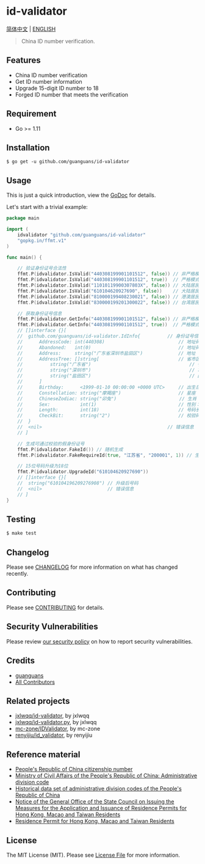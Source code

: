 # id-validator

[简体中文](README.md) | [ENGLISH](README-EN.md)

> China ID number verification.

## Features

* China ID number verification
* Get ID number information
* Upgrade 15-digit ID number to 18
* Forged ID number that meets the verification

## Requirement

* Go >= 1.11

## Installation

``` shell script
$ go get -u github.com/guanguans/id-validator
```

## Usage

This is just a quick introduction, view the [GoDoc](https://godoc.org/github.com/guanguans/id-validator) for details.

Let's start with a trivial example:

``` go
package main

import (
	idvalidator "github.com/guanguans/id-validator"
	"gopkg.in/ffmt.v1"
)

func main() {

	// 验证身份证号合法性
	ffmt.P(idvalidator.IsValid("440308199901101512", false)) // 非严格模式验证大陆居民身份证18位
	ffmt.P(idvalidator.IsValid("440308199901101512", true))  // 严格模式验证大陆居民身份证18位
	ffmt.P(idvalidator.IsValid("11010119900307803X", false)) // 大陆居民身份证末位是X18位
	ffmt.P(idvalidator.IsValid("610104620927690", false))    // 大陆居民身份证15位
	ffmt.P(idvalidator.IsValid("810000199408230021", false)) // 港澳居民居住证18位
	ffmt.P(idvalidator.IsValid("830000199201300022", false)) // 台湾居民居住证18位

	// 获取身份证号信息
	ffmt.P(idvalidator.GetInfo("440308199901101512", false)) // 非严格模式获取身份证号信息
	ffmt.P(idvalidator.GetInfo("440308199901101512", true))  // 严格模式获取身份证号信息
	// []interface {}[
	// 	github.com/guanguans/id-validator.IdInfo{          // 身份证号信息
	// 		AddressCode: int(440308)                           // 地址码
	// 		Abandoned:   int(0)                                // 地址码是否废弃：1为废弃的，0为正在使用的
	// 		Address:     string("广东省深圳市盐田区")             // 地址
	// 		AddressTree: []string[                             // 省市区三级列表
	//			string("广东省")                                    // 省
	//			string("深圳市")                                    // 市
	//			string("盐田区")                                    // 区
	//		]
	// 		Birthday:      <1999-01-10 00:00:00 +0000 UTC>     // 出生日期
	// 		Constellation: string("摩羯座")                     // 星座
	// 		ChineseZodiac: string("卯兔")                       // 生肖
	// 		Sex:           int(1)                              // 性别：1为男性，0为女性
	// 		Length:        int(18)                             // 号码长度
	// 		CheckBit:      string("2")                         // 校验码
	// 	}
	// 	<nil>                                              // 错误信息
	// ]

	// 生成可通过校验的假身份证号
	ffmt.P(idvalidator.FakeId()) // 随机生成
	ffmt.P(idvalidator.FakeRequireId(true, "江苏省", "200001", 1)) // 生成出生于2000年1月江苏省的男性居民身份证

	// 15位号码升级为18位
	ffmt.P(idvalidator.UpgradeId("610104620927690"))
	// []interface {}[
	// 	string("610104196209276908") // 升级后号码
	// 	<nil>                        // 错误信息
	// ]
}
```

## Testing

``` bash
$ make test
```

## Changelog

Please see [CHANGELOG](CHANGELOG.md) for more information on what has changed recently.

## Contributing

Please see [CONTRIBUTING](.github/CONTRIBUTING.md) for details.

## Security Vulnerabilities

Please review [our security policy](../../security/policy) on how to report security vulnerabilities.

## Credits

* [guanguans](https://github.com/guanguans)
* [All Contributors](../../contributors)

## Related projects

* [jxlwqq/id-validator](https://github.com/jxlwqq/id-validator), by jxlwqq
* [jxlwqq/id-validator.py](https://github.com/jxlwqq/id-validator.py), by jxlwqq
* [mc-zone/IDValidator](https://github.com/mc-zone/IDValidator), by mc-zone
* [renyijiu/id_validator](https://github.com/renyijiu/id_validator), by renyijiu

## Reference material

* [People's Republic of China citizenship number](https://zh.wikipedia.org/wiki/中华人民共和国公民身份号码)
* [Ministry of Civil Affairs of the People's Republic of China: Administrative division code](http://www.mca.gov.cn/article/sj/xzqh/)
* [Historical data set of administrative division codes of the People's Republic of China](https://github.com/jxlwqq/address-code-of-china)
* [Notice of the General Office of the State Council on Issuing the Measures for the Application and Issuance of Residence Permits for Hong Kong, Macao and Taiwan Residents](http://www.gov.cn/zhengce/content/2018-08/19/content_5314865.htm)
* [Residence Permit for Hong Kong, Macao and Taiwan Residents](https://zh.wikipedia.org/wiki/港澳台居民居住证)

## License

The MIT License (MIT). Please see [License File](LICENSE) for more information.
